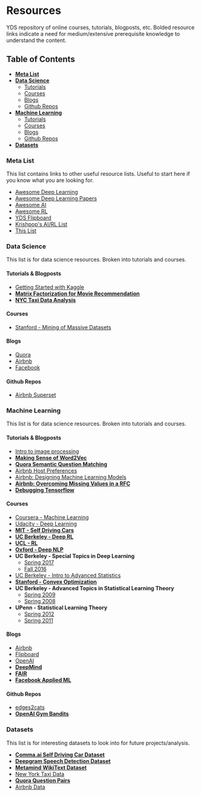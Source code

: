 # Resources

YDS repository of online courses, tutorials, blogposts, etc. Bolded resource links indicate a need for medium/extensive prerequisite knowledge to understand the content.

## Table of Contents

* **[Meta List](#meta-list)**
* **[Data Science](#data-science)**
  * [Tutorials](#tutorials-&-blogposts)
  * [Courses](#courses)
  * [Blogs](#blogs)
  * [Github Repos](#github-repos)
* **[Machine Learning](#machine-learning)**
  * [Tutorials](#tutorials-&-blogposts-1)
  * [Courses](#courses-1)
  * [Blogs](#blogs-1)
  * [Github Repos](#github-repos-1)
* **[Datasets](#datasets)**

### Meta List

This list contains links to other useful resource lists. Useful to start here if you know what you are looking for.

- [Awesome Deep Learning](https://github.com/ChristosChristofidis/awesome-deep-learning)
- [Awesome Deep Learning Papers](https://github.com/terryum/awesome-deep-learning-papers)
- [Awesome AI](https://github.com/owainlewis/awesome-artificial-intelligence)
- [Awesome RL](https://github.com/aikorea/awesome-rl)
- [YDS Flipboard](https://flipboard.com/@krishpop/yds-jjjtk8f9y)
- [Krishpop's AI/RL List](http://krishpop.xyz/2016/09/14/rl-background.html)
- [This List](https://github.com/YaleDataScience/Resources/)

### Data Science

This list is for data science resources. Broken into tutorials and courses.

#### Tutorials & Blogposts

- [Getting Started with Kaggle](https://www.dataquest.io/mission/74/getting-started-with-kaggle)
- **[Matrix Factorization for Movie Recommendation](http://katbailey.github.io/post/matrix-factorization-with-tensorflow/)**
- **[NYC Taxi Data Analysis](https://github.com/toddwschneider/nyc-taxi-data)**

#### Courses

- [Stanford - Mining of Massive Datasets](http://web.stanford.edu/class/cs246/)

#### Blogs

- [Quora](https://data.quora.com/)
- [Airbnb](https://medium.com/airbnb-engineering/tagged/data-science)
- [Facebook](https://research.fb.com/category/data-science/)

#### Github Repos

- [Airbnb Superset](https://github.com/airbnb/superset)

### Machine Learning

This list is for data science resources. Broken into tutorials and courses.

#### Tutorials & Blogposts

- [Intro to image processing](https://github.com/piratefsh/image-processing-101)
- **[Making Sense of Word2Vec](https://flipboard.com/@krishpop/yds-jjjtk8f9y/making-sense-of-word2vec/a-lJtNY6mTS22sxfwjRdBY-g%3Aa%3A13370430-09661d6637%2Frare-technologies.com)**
- **[Quora Semantic Question Matching](https://engineering.quora.com/Semantic-Question-Matching-with-Deep-Learning)**
- [Airbnb Host Preferences](https://medium.com/airbnb-engineering/how-airbnb-uses-machine-learning-to-detect-host-preferences-18ce07150fa3#.5ndbflmot)
- [Airbnb: Designing Machine Learning Models](https://medium.com/airbnb-engineering/designing-machine-learning-models-7d0048249e69#.br7natl1g)
- **[Airbnb: Overcoming Missing Values in a RFC](http://nerds.airbnb.com/overcoming-missing-values-in-a-rfc/)**
- **[Debugging Tensorflow](https://wookayin.github.io/tensorflow-talk-debugging/)**

#### Courses

- [Coursera - Machine Learning](coursera.org/learn/machine-learning)
- [Udacity - Deep Learning](https://classroom.udacity.com/courses/ud730)
- **[MIT - Self Driving Cars](http://selfdrivingcars.mit.edu/)**
- **[UC Berkeley - Deep RL](rll.berkeley.edu/deeprlcourse/)**
- **[UCL - RL](http://www0.cs.ucl.ac.uk/staff/d.silver/web/Teaching.html)**
- **[Oxford - Deep NLP](https://github.com/oxford-cs-deepnlp-2017/lectures)**
- **UC Berkeley - Special Topics in Deep Learning**
  - [Spring 2017](https://berkeley-deep-learning.github.io/cs294-131-s17/)
  - [Fall 2016](https://berkeley-deep-learning.github.io/cs294-dl-f16/)
- [UC Berkeley - Intro to Advanced Statistics](https://www.stat.berkeley.edu/~yuekai/201b/)
- **[Stanford - Convex Optimization](http://web.stanford.edu/class/ee364a/)**
- **UC Berkeley - Advanced Topics in Statistical Learning Theory**
  - [Spring 2009](https://people.eecs.berkeley.edu/~wainwrig/stat241b/)
  - [Spring 2008](http://people.eecs.berkeley.edu/~bartlett/courses/281b-sp08/)
- **UPenn - Statistical Learning Theory**
  - [Spring 2012](http://www-stat.wharton.upenn.edu/~rakhlin/courses/stat928/)
  - [Spring 2011](http://stat.wharton.upenn.edu/~skakade/courses/stat928/)

#### Blogs

- [Airbnb](https://medium.com/airbnb-engineering/tagged/machine-learning)
- [Flipboard](http://engineering.flipboard.com/)
- [OpenAI](https://openai.com/blog/)
- **[DeepMind](http://deepmind.com/blog)**
- **[FAIR](https://research.fb.com/category/data-science/)**
- **[Facebook Applied ML](https://research.fb.com/category/applied-machine-learning/)**

#### Github Repos

- [edges2cats](https://github.com/affinelayer/pix2pix-tensorflow)
- **[OpenAI Gym Bandits](https://github.com/JKCooper2/gym-bandits)**

### Datasets

This list is for interesting datasets to look into for future projects/analysis.

- **[Comma.ai Self Driving Car Dataset](https://archive.org/details/comma-dataset)**
- **[Deepgram Speech Detection Dataset](http://careers.deepgram.com/)**
- **[Metamind WikiText Dataset](https://metamind.io/research/the-wikitext-long-term-dependency-language-modeling-dataset/)**
- [New York Taxi Data](http://www.nyc.gov/html/tlc/html/about/trip_record_data.shtml)
- **[Quora Question Pairs](https://data.quora.com/First-Quora-Dataset-Release-Question-Pairs)**
- [Airbnb Data](http://insideairbnb.com/)
